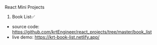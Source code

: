 React Mini Projects

1. Book List:white_check_mark:

- source code: https://github.com/krtEngineer/react_projects/tree/master/book_list
- live demo: https://krt-book-list.netlify.app/
